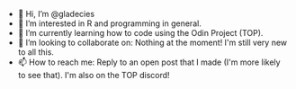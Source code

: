 - 👋 Hi, I’m @gladecies
- 👀 I’m interested in R and programming in general.
- 🌱 I’m currently learning how to code using the Odin Project (TOP).
- 💞️ I’m looking to collaborate on: Nothing at the moment! I'm still very new to all this.
- 📫 How to reach me: Reply to an open post that I made (I'm more likely to see that). I'm also on the TOP discord!

<!---
gladecies/gladecies is a ✨ special ✨ repository because its `README.md` (this file) appears on your GitHub profile.
You can click the Preview link to take a look at your changes.
--->
